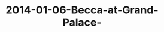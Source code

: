 ---
layout: blog
title: 2014-01-06-Becca-at-Grand-Palace-
category: blog
lat: 13.75156
lng: 100.49304
image: https://s3-us-west-2.amazonaws.com/travels2013/2014-01-06 20:01:49 PST.jpg
observation: 20140106200149PST
---